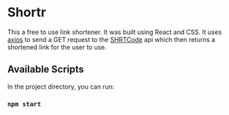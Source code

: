 # Shortr

This a free to use link shortener. It was built using React and CSS. It uses [axios][1] to send a GET request to the [SHRTCode][2] api which then returns a shortened link for the user to use.

## Available Scripts

In the project directory, you can run:

### `npm start`

[1]: https://www.npmjs.com/package/axios
[2]: https://shrtco.de/docs

